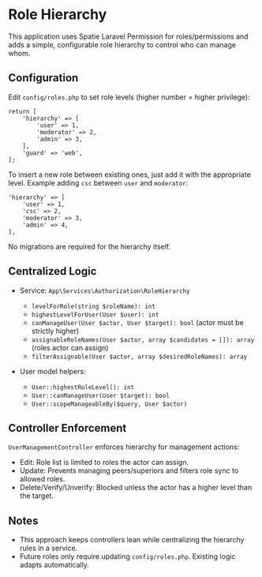 # Role Hierarchy

This application uses Spatie Laravel Permission for roles/permissions and adds a simple, configurable role hierarchy to control who can manage whom.

## Configuration

Edit `config/roles.php` to set role levels (higher number = higher privilege):

```
return [
    'hierarchy' => [
        'user' => 1,
        'moderator' => 2,
        'admin' => 3,
    ],
    'guard' => 'web',
];
```

To insert a new role between existing ones, just add it with the appropriate level. Example adding `csc` between `user` and `moderator`:

```
'hierarchy' => [
    'user' => 1,
    'csc' => 2,
    'moderator' => 3,
    'admin' => 4,
],
```

No migrations are required for the hierarchy itself.

## Centralized Logic

- Service: `App\Services\Authorization\RoleHierarchy`
  - `levelForRole(string $roleName): int`
  - `highestLevelForUser(User $user): int`
  - `canManageUser(User $actor, User $target): bool` (actor must be strictly higher)
  - `assignableRoleNames(User $actor, array $candidates = []): array` (roles actor can assign)
  - `filterAssignable(User $actor, array $desiredRoleNames): array`

- User model helpers:
  - `User::highestRoleLevel(): int`
  - `User::canManageUser(User $target): bool`
  - `User::scopeManageableBy($query, User $actor)`

## Controller Enforcement

`UserManagementController` enforces hierarchy for management actions:
- Edit: Role list is limited to roles the actor can assign.
- Update: Prevents managing peers/superiors and filters role sync to allowed roles.
- Delete/Verify/Unverify: Blocked unless the actor has a higher level than the target.

## Notes

- This approach keeps controllers lean while centralizing the hierarchy rules in a service.
- Future roles only require updating `config/roles.php`. Existing logic adapts automatically.

